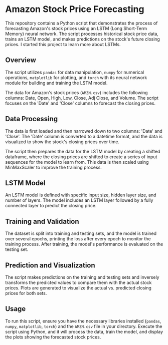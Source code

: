 # Amazon Stock Price Forecasting

This repository contains a Python script that demonstrates the process of forecasting Amazon's stock prices using an LSTM (Long Short-Term Memory) neural network. The script processes historical stock price data, trains an LSTM model, and makes predictions on the stock's future closing prices. I started this project to learn more about LSTMs.

## Overview

The script utilizes `pandas` for data manipulation, `numpy` for numerical operations, `matplotlib` for plotting, and `torch` with its neural network module for building and training the LSTM model.

The data for Amazon's stock prices (`AMZN.csv`) includes the following columns: Date, Open, High, Low, Close, Adj Close, and Volume. The script focuses on the 'Date' and 'Close' columns to forecast the closing prices.

## Data Processing

The data is first loaded and then narrowed down to two columns: 'Date' and 'Close'. The 'Date' column is converted to a datetime format, and the data is visualized to show the stock's closing prices over time.

The script then prepares the data for the LSTM model by creating a shifted dataframe, where the closing prices are shifted to create a series of input sequences for the model to learn from. This data is then scaled using MinMaxScaler to improve the training process.

## LSTM Model

An LSTM model is defined with specific input size, hidden layer size, and number of layers. The model includes an LSTM layer followed by a fully connected layer to predict the closing price.

## Training and Validation

The dataset is split into training and testing sets, and the model is trained over several epochs, printing the loss after every epoch to monitor the training process. After training, the model's performance is evaluated on the testing set.

## Prediction and Visualization

The script makes predictions on the training and testing sets and inversely transforms the predicted values to compare them with the actual stock prices. Plots are generated to visualize the actual vs. predicted closing prices for both sets.

## Usage

To run this script, ensure you have the necessary libraries installed (`pandas`, `numpy`, `matplotlib`, `torch`) and the `AMZN.csv` file in your directory. Execute the script using Python, and it will process the data, train the model, and display the plots showing the forecasted stock prices.

